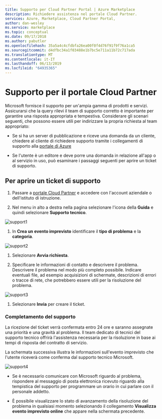 ```yaml
---
title: Supporto per Cloud Partner Portal | Azure Marketplace
description: Richiedere assistenza nel portale Cloud Partner.
services: Azure, Marketplace, Cloud Partner Portal,
author: dan-wesley
ms.service: marketplace
ms.topic: conceptual
ms.date: 09/17/2018
ms.author: pabutler
ms.openlocfilehash: 35a5a4c4cfdbfa26ea00f0f4d76f91f9f76a1ca5
ms.sourcegitcommit: d4dfbc34a1f03488e1b7bc5e711a11b72c717ada
ms.translationtype: MT
ms.contentlocale: it-IT
ms.lasthandoff: 06/13/2019
ms.locfileid: "64935365"
---
```

# <a name="get-support-for-cloud-partner-portal"></a>Supporto per il portale Cloud Partner

Microsoft fornisce il supporto per un'ampia gamma di prodotti e servizi.
Assicurarsi che la query rilevi il team di supporto corretto è importante per garantire una risposta appropriata e tempestiva. Considerare gli scenari seguenti, che possono essere utili per indirizzare la propria richiesta al team appropriato:

-   Se si ha un server di pubblicazione e riceve una domanda da un cliente, chiedere al cliente di richiedere supporto tramite i collegamenti di supporto alla [portale di Azure](https://portal.azure.com/)

-   Se l'utente è un editore e deve porre una domanda in relazione all'app o al servizio in uso, può esaminare i passaggi seguenti per aprire un ticket di supporto.

## <a name="to-open-a-support-ticket"></a>Per aprire un ticket di supporto

1. Passare a [portale Cloud Partner](https://cloudpartner.azure.com/) e accedere con l'account aziendale o dell'istituto di istruzione.

2. Nel menu in alto a destra nella pagina selezionare l'icona della **Guida** e quindi selezionare **Supporto tecnico**.

![support1](./media/cloud-partner-portal-support-for-cloud-partner-portal/support1.png)


1. In **Crea un evento imprevisto** identificare il **tipo di problema** e la **categoria**.


![support2](./media/cloud-partner-portal-support-for-cloud-partner-portal/support2.png)


1. Selezionare **Avvia richiesta**.

1. Specificare le informazioni di contatto e descrivere il problema. Descrivere il problema nel modo più completo possibile. Indicare eventuali file, ad esempio acquisizioni di schermate, descrizioni di errori o tracce di rete, che potrebbero essere utili per la risoluzione del problema.

![support3](./media/cloud-partner-portal-support-for-cloud-partner-portal/support3.png)

1. Selezionare **Invia** per creare il ticket.

### <a name="support-followup"></a>Completamento del supporto

La ricezione del ticket verrà confermata entro 24 ore e saranno assegnate una priorità e una gravità al problema. Il team dedicato di tecnici del supporto tecnico offrirà l'assistenza necessaria per la risoluzione in base ai tempi di risposta del contratto di servizio. 

La schermata successiva illustra le informazioni sull'evento imprevisto che l'utente riceverà come conferma dal supporto tecnico Microsoft.

![support4](./media/cloud-partner-portal-support-for-cloud-partner-portal/support4.png)


-   Se è necessario comunicare con Microsoft riguardo al problema, rispondere al messaggio di posta elettronica ricevuto riguardo alla tempistica del supporto per programmare un orario in cui parlare con il personale addetto.

-   È possibile visualizzare lo stato di avanzamento della risoluzione del problema in qualsiasi momento selezionando il collegamento **Visualizza evento imprevisto online** che appare nella schermata precedente.

